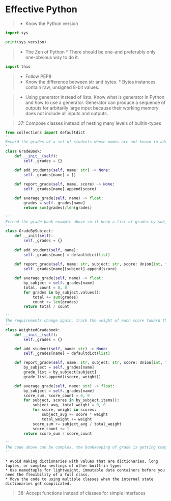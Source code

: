 # **Effective Python**

> - Know the Python version
```Python
import sys

print(sys.version)
```

> - The Zen of Python
    * There should be one-and preferably only one-obvious way to do it.
```Python
import this
```

> - Follow PEP8
> - Know the difference between str and bytes.
    * Bytes instances contain raw, unsigned 8-bit values.

> - Using generator instead of lists. Know what is generator in Python and how to use a generator.
Generator can produce a sequence of outputs for arbitarily large input because their working memory does not include all inputs and outputs.

>  37: Compose classes instead of nesting many levels of builtin-types
```python
from collections import defaultdict
'''
Record the grades of a set of students whose names are not known in advance.
'''
class GradeBook:
    def __init__(self):
        self._grades = {}

    def add_students(self, name: str) -> None:
        self._grades[name] = []
    
    def report_grade(self, name, score) -> None:
        self._grades[name].append(score)

    def average_grade(self, name) -> float:
        grades = self._grades[name]
        return sum(grades)/len(grades)

'''
Extend the grade book example above so it keep a list of grades by subject
'''
class GradeBySubject:
    def __init(self):
        self._grades = {}
    
    def add_student(self, name):
        self._grades[name] = defaultdict(list)
    
    def report_grade(self, name: str, subject: str, score: Union[int, float]) -> None:
        self._grades[name][subject].append(score)

    def average_grade(self, name) -> float:
        by_subject = self._grades[name]
        total, count = 0, 0
        for grades in by_subject.values():
            total += sum(grades)
            count += len(grades)
        return total / count

'''
The requirements change again, track the weight of each score toward the overall grade in the class so that the midterm and final exams are more important than pop quizzes.
'''
class WeightedGradebook:
    def __init__(self):
        self._grades = {}

    def add_student(self, name: str) -> None:
        self._grades[name] = defaultdict(list)

    def report_grade(self, name: str, subject: str, score: Union[int, float], weight: Union[int, float]):
        by_subject = self._grades[name]
        grade_list = by_subject[subject]
        grade_list.append((score, weight))

    def average_grade(self, name: str) -> float:
        by_subject = self._grades[name]
        score_sum, score_count = 0, 0
        for subject, scores in by_subject.items():
            subject_avg, total_weight = 0, 0
            for score, weight in scores:
                subject_avg += score * weight
                total_weight += weight
            score_sum += subject_avg / total_weight
            score_count += 1
        return score_sum / score_count

'''
The code above can be complex, the bookkeeping of grade is getting complicated. And sometimes OOP class can be too heavyweightt for this sort of task
'''
```
    * Avoid making dictionaries with values that are dictionaries, long tuples, or complex nestings of other built-in types
    * Use namedtuple for lightweight, immutable data containers before you need the flexibility of a full class.
    * Move the code to using multiple classes when the internal state dictionaries get complicated.

>  38: Accept functions instead of classes for simple interfaces